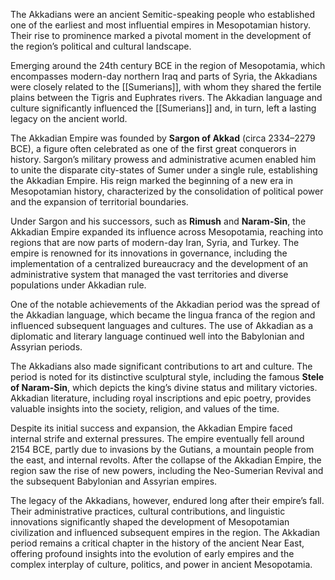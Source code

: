 The Akkadians were an ancient Semitic-speaking people who established one of the earliest and most influential empires in Mesopotamian history. Their rise to prominence marked a pivotal moment in the development of the region’s political and cultural landscape.

Emerging around the 24th century BCE in the region of Mesopotamia, which encompasses modern-day northern Iraq and parts of Syria, the Akkadians were closely related to the [[Sumerians]], with whom they shared the fertile plains between the Tigris and Euphrates rivers. The Akkadian language and culture significantly influenced the [[Sumerians]] and, in turn, left a lasting legacy on the ancient world.

The Akkadian Empire was founded by **Sargon of Akkad** (circa 2334–2279 BCE), a figure often celebrated as one of the first great conquerors in history. Sargon’s military prowess and administrative acumen enabled him to unite the disparate city-states of Sumer under a single rule, establishing the Akkadian Empire. His reign marked the beginning of a new era in Mesopotamian history, characterized by the consolidation of political power and the expansion of territorial boundaries.

Under Sargon and his successors, such as **Rimush** and **Naram-Sin**, the Akkadian Empire expanded its influence across Mesopotamia, reaching into regions that are now parts of modern-day Iran, Syria, and Turkey. The empire is renowned for its innovations in governance, including the implementation of a centralized bureaucracy and the development of an administrative system that managed the vast territories and diverse populations under Akkadian rule.

One of the notable achievements of the Akkadian period was the spread of the Akkadian language, which became the lingua franca of the region and influenced subsequent languages and cultures. The use of Akkadian as a diplomatic and literary language continued well into the Babylonian and Assyrian periods.

The Akkadians also made significant contributions to art and culture. The period is noted for its distinctive sculptural style, including the famous **Stele of Naram-Sin**, which depicts the king’s divine status and military victories. Akkadian literature, including royal inscriptions and epic poetry, provides valuable insights into the society, religion, and values of the time.

Despite its initial success and expansion, the Akkadian Empire faced internal strife and external pressures. The empire eventually fell around 2154 BCE, partly due to invasions by the Gutians, a mountain people from the east, and internal revolts. After the collapse of the Akkadian Empire, the region saw the rise of new powers, including the Neo-Sumerian Revival and the subsequent Babylonian and Assyrian empires.

The legacy of the Akkadians, however, endured long after their empire’s fall. Their administrative practices, cultural contributions, and linguistic innovations significantly shaped the development of Mesopotamian civilization and influenced subsequent empires in the region. The Akkadian period remains a critical chapter in the history of the ancient Near East, offering profound insights into the evolution of early empires and the complex interplay of culture, politics, and power in ancient Mesopotamia.